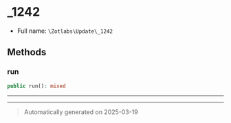 
# _1242





* Full name: `\Zotlabs\Update\_1242`




## Methods


### run



```php
public run(): mixed
```












***


***
> Automatically generated on 2025-03-19
